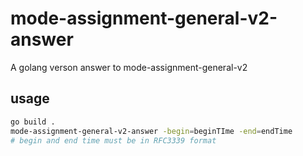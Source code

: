 # mode-assignment-general-v2-answer
A golang verson answer to mode-assignment-general-v2
## usage
```bash
go build .
mode-assignment-general-v2-answer -begin=beginTIme -end=endTime
# begin and end time must be in RFC3339 format
```